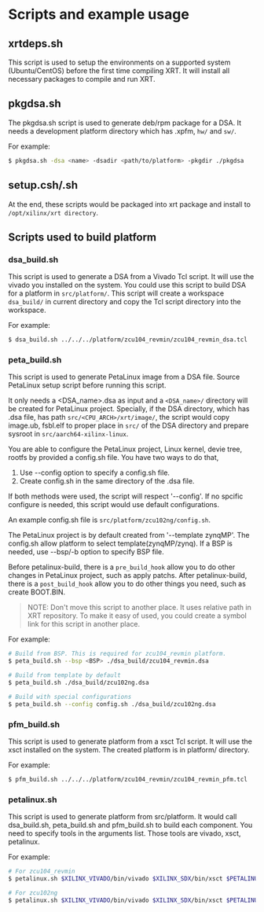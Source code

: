 Scripts and example usage
=========================

## xrtdeps.sh
This script is used to setup the environments on a supported system (Ubuntu/CentOS) before the first time compiling XRT.
It will install all necessary packages to compile and run XRT.

## pkgdsa.sh
The pkgdsa.sh script is used to generate deb/rpm package for a DSA.
It needs a development platform directory which has .xpfm, `hw/` and `sw/`.

For example:
``` bash
$ pkgdsa.sh -dsa <name> -dsadir <path/to/platform> -pkgdir ./pkgdsa
```

## setup.csh/.sh
At the end, these scripts would be packaged into xrt package and install to `/opt/xilinx/xrt directory`.

## Scripts used to build platform

### dsa\_build.sh
This script is used to generate a DSA from a Vivado Tcl script. It will use the vivado you installed on the system.
You could use this script to build DSA for a platform in `src/platform/`.
This script will create a workspace `dsa_build/` in current directory and copy the Tcl script directory into the workspace.

For example:
```bash
$ dsa_build.sh ../../../platform/zcu104_revmin/zcu104_revmin_dsa.tcl
```

### peta\_build.sh
This script is used to generate PetaLinux image from a DSA file. Source PetaLinux setup script before running this script.

It only needs a \<DSA\_name\>.dsa as input and a `<DSA_name>/` directory will be created for PetaLinux project.
Specially, if the DSA directory, which has .dsa file, has path `src/<CPU_ARCH>/xrt/image/`, the script would copy image.ub, fsbl.elf to proper place in `src/` of the DSA directory and prepare sysroot in `src/aarch64-xilinx-linux`.

You are able to configure the PetaLinux project, Linux kernel, devie tree, rootfs by provided a config.sh file.
You have two ways to do that,
1. Use --config option to specify a config.sh file.
2. Create config.sh in the same directory of the .dsa file.

If both methods were used, the script will respect '--config'.
If no spcific configure is needed, this script would use default configurations.

An example config.sh file is `src/platform/zcu102ng/config.sh`.

The PetaLinux project is by default created from '--template zynqMP'. The config.sh allow platform to select template(zynqMP/zynq).
If a BSP is needed, use --bsp/-b option to specify BSP file.

Before petalinux-build, there is a `pre_build_hook` allow you to do other changes in PetaLinux project, such as apply patchs.
After petalinux-build, there is a `post_build_hook` allow you to do other things you need, such as create BOOT.BIN.

> NOTE: Don't move this script to another place. It uses relative path in XRT repository. To make it easy of used, you could create a symbol link for this script in another place.

For example:
```bash
# Build from BSP. This is required for zcu104_revmin platform.
$ peta_build.sh --bsp <BSP> ./dsa_build/zcu104_revmin.dsa

# Build from template by default
$ peta_build.sh ./dsa_build/zcu102ng.dsa

# Build with special configurations
$ peta_build.sh --config config.sh ./dsa_build/zcu102ng.dsa
```

### pfm\_build.sh
This script is used to generate platform from a xsct Tcl script. It will use the xsct installed on the system.
The created platform is in platform/ directory.

For example:
```bash
$ pfm_build.sh ../../../platform/zcu104_revmin/zcu104_revmin_pfm.tcl
```

### petalinux.sh
This script is used to generate platform from src/platform.
It would call dsa\_build.sh, peta\_build.sh and pfm\_build.sh to build each component.
You need to specify tools in the arguments list. Those tools are vivado, xsct, petalinux.

For example:
```bash
# For zcu104_revmin
$ petalinux.sh $XILINX_VIVADO/bin/vivado $XILINX_SDX/bin/xsct $PETALINUX zcu104_revmin <XRT_REPO_PATH> <BSP>

# For zcu102ng
$ petalinux.sh $XILINX_VIVADO/bin/vivado $XILINX_SDX/bin/xsct $PETALINUX zcu102ng <XRT_REPO_PATH>
```
